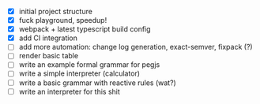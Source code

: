 - [x] initial project structure
- [x] fuck playground, speedup!
- [x] webpack + latest typescript build config
- [x] add CI integration
- [ ] add more automation: change log generation, exact-semver, fixpack (?)
- [ ] render basic table
- [ ] write an example formal grammar for pegjs
- [ ] write a simple interpreter (calculator)
- [ ] write a basic grammar with reactive rules (wat?)
- [ ] write an interpreter for this shit
